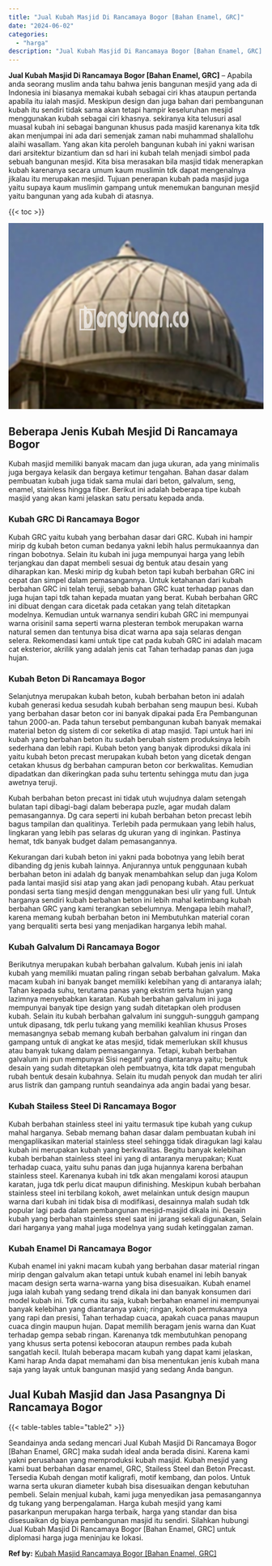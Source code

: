 ```yaml
---
title: "Jual Kubah Masjid Di Rancamaya Bogor [Bahan Enamel, GRC]"
date: "2024-06-02"
categories: 
  - "harga"
description: "Jual Kubah Masjid Di Rancamaya Bogor [Bahan Enamel, GRC]. Seandainya anda sedang mencari Jual Kubah Masjid Di Rancamaya Bogor [Bahan Enamel, GRC] maka suda..."
---
```


**Jual Kubah Masjid Di Rancamaya Bogor \[Bahan Enamel, GRC\]** – Apabila anda seorang muslim anda tahu bahwa jenis bangunan mesjid yang ada di Indonesia ini biasanya memakai kubah sebagai ciri khas ataupun pertanda apabila itu ialah masjid. Meskipun design dan juga bahan dari pembangunan kubah itu sendiri tidak sama akan tetapi hampir keseluruhan mesjid menggunakan kubah sebagai ciri khasnya. sekiranya kita telusuri asal muasal kubah ini sebagai bangunan khusus pada masjid karenanya kita tdk akan menjumpai ini ada dari semenjak zaman nabi muhammad shalallohu alaihi wasallam. Yang akan kita peroleh bangunan kubah ini yakni warisan dari arsitektur bizantium dan sd hari ini kubah telah menjadi simbol pada sebuah bangunan mesjid. Kita bisa merasakan bila masjid tidak menerapkan kubah karenanya secara umum kaum muslimin tdk dapat mengenalnya jikalau itu merupakan mesjid. Tujuan penerapan kubah pada masjid juga yaitu supaya kaum muslimin gampang untuk menemukan bangunan mesjid yaitu bangunan yang ada kubah di atasnya.

{{< toc >}}

![Jual Kubah Masjid Di Rancamaya Bogor [Bahan Enamel, GRC]](/images/jual-kubah-masjid-16.png)

## Beberapa Jenis Kubah Mesjid Di Rancamaya Bogor

Kubah masjid memiliki banyak macam dan juga ukuran, ada yang minimalis juga bergaya kelasik dan bergaya ketimur tengahan. Bahan dasar dalam pembuatan kubah juga tidak sama mulai dari beton, galvalum, seng, enamel, stainless hingga fiber. Berikut ini adalah beberapa tipe kubah masjid yang akan kami jelaskan satu persatu kepada anda.

### Kubah GRC Di Rancamaya Bogor

Kubah GRC yaitu kubah yang berbahan dasar dari GRC. Kubah ini hampir mirip dg kubah beton cuman bedanya yakni lebih halus permukaannya dan ringan bobotnya. Selain itu kubah ini juga mempunyai harga yang lebih terjangkau dan dapat membeli sesuai dg bentuk atau desain yang diharapkan kan. Meski mirip dg kubah beton tapi kubah berbahan GRC ini cepat dan simpel dalam pemasangannya. Untuk ketahanan dari kubah berbahan GRC ini telah teruji, sebab bahan GRC kuat terhadap panas dan juga hujan tapi tdk tahan kepada muatan yang berat. Kubah berbahan GRC ini dibuat dengan cara dicetak pada cetakan yang telah ditetapkan modelnya. Kemudian untuk warnanya sendiri kubah GRC ini mempunyai warna orisinil sama seperti warna plesteran tembok merupakan warna natural semen dan tentunya bisa dicat warna apa saja selaras dengan selera. Rekomendasi kami untuk tipe cat pada kubah GRC ini adalah macam cat eksterior, akrilik yang adalah jenis cat Tahan terhadap panas dan juga hujan.

### Kubah Beton Di Rancamaya Bogor

Selanjutnya merupakan kubah beton, kubah berbahan beton ini adalah kubah generasi kedua sesudah kubah berbahan seng maupun besi. Kubah yang berbahan dasar beton cor ini banyak dipakai pada Era Pembangunan tahun 2000-an. Pada tahun tersebut pembangunan kubah banyak memakai material beton dg sistem di cor seketika di atap masjid. Tapi untuk hari ini kubah yang berbahan beton itu sudah berubah sistem produksinya lebih sederhana dan lebih rapi. Kubah beton yang banyak diproduksi dikala ini yaitu kubah beton precast merupakan kubah beton yang dicetak dengan cetakan khusus dg berbahan campuran beton cor berkwalitas. Kemudian dipadatkan dan dikeringkan pada suhu tertentu sehingga mutu dan juga awetnya teruji.

Kubah berbahan beton precast ini tidak utuh wujudnya dalam setengah bulatan tapi dibagi-bagi dalam beberapa puzle, agar mudah dalam pemasangannya. Dg cara seperti ini kubah berbahan beton precast lebih bagus tampilan dan qualitinya. Terlebih pada permukaan yang lebih halus, lingkaran yang lebih pas selaras dg ukuran yang di inginkan. Pastinya hemat, tdk banyak budget dalam pemasangannya.

Kekurangan dari kubah beton ini yakni pada bobotnya yang lebih berat dibanding dg jenis kubah lainnya. Anjurannya untuk penggunaan kubah berbahan beton ini adalah dg banyak menambahkan selup dan juga Kolom pada lantai masjid sisi atap yang akan jadi penopang kubah. Atau perkuat pondasi serta tiang mesjid dengan menggunakan besi ulir yang full. Untuk harganya sendiri kubah berbahan beton ini lebih mahal ketimbang kubah berbahan GRC yang kami terangkan sebelumnya. Mengapa lebih mahal?, karena memang kubah berbahan beton ini Membutuhkan material coran yang berqualiti serta besi yang menjadikan harganya lebih mahal.

### Kubah Galvalum Di Rancamaya Bogor

Berikutnya merupakan kubah berbahan galvalum. Kubah jenis ini ialah kubah yang memiliki muatan paling ringan sebab berbahan galvalum. Maka macam kubah ini banyak banget memiliki kelebihan yang di antaranya ialah; Tahan kepada suhu, terutama panas yang ekstrim serta hujan yang lazimnya menyebabkan karatan. Kubah berbahan galvalum ini juga mempunyai banyak tipe design yang sudah ditetapkan oleh produsen kubah. Selain itu kubah berbahan galvalum ini sungguh-sungguh gampang untuk dipasang, tdk perlu tukang yang memiliki keahlian khusus Proses memasangnya sebab memang kubah berbahan galvalum ini ringan dan gampang untuk di angkat ke atas mesjid, tidak memerlukan skill khusus atau banyak tukang dalam pemasangannya. Tetapi, kubah berbahan galvalum ini pun mempunyai Sisi negatif yang diantaranya yaitu; bentuk desain yang sudah ditetapkan oleh pembuatnya, kita tdk dapat mengubah rubah bentuk desain kubahnya. Selain itu mudah penyok dan mudah ter aliri arus listrik dan gampang runtuh seandainya ada angin badai yang besar.

### Kubah Stailess Steel Di Rancamaya Bogor

Kubah berbahan stainless steel ini yaitu termasuk tipe kubah yang cukup mahal harganya. Sebab memang bahan dasar dalam pembuatan kubah ini mengaplikasikan material stainless steel sehingga tidak diragukan lagi kalau kubah ini merupakan kubah yang berkwalitas. Begitu banyak kelebihan kubah berbahan stainless steel ini yang di antaranya merupakan; Kuat terhadap cuaca, yaitu suhu panas dan juga hujannya karena berbahan stainless steel. Karenanya kubah ini tdk akan mengalami korosi ataupun karatan, juga tdk perlu dicat maupun difinishing. Meskipun kubah berbahan stainless steel ini terbilang kokoh, awet melainkan untuk design maupun warna dari kubah ini tidak bisa di modifikasi, desainnya malah sudah tdk popular lagi pada dalam pembangunan mesjid-masjid dikala ini. Desain kubah yang berbahan stainless steel saat ini jarang sekali digunakan, Selain dari harganya yang mahal juga modelnya yang sudah ketinggalan zaman.

### Kubah Enamel Di Rancamaya Bogor

Kubah enamel ini yakni macam kubah yang berbahan dasar material ringan mirip dengan galvalum akan tetapi untuk kubah enamel ini lebih banyak macam design serta warna-warna yang bisa disesuaikan. Kubah enamel juga ialah kubah yang sedang trend dikala ini dan banyak konsumen dari model kubah ini. Tdk cuma itu saja, kubah berbahan enamel ini mempunyai banyak kelebihan yang diantaranya yakni; ringan, kokoh permukaannya yang rapi dan presisi, Tahan terhadap cuaca, apakah cuaca panas maupun cuaca dingin maupun hujan. Dapat memilih beragam jenis warna dan Kuat terhadap gempa sebab ringan. Karenanya tdk membutuhkan penopang yang khusus serta potensi kebocoran ataupun rembes pada kubah sangatlah kecil. Itulah beberapa macam kubah yang dapat kami jelaskan, Kami harap Anda dapat memahami dan bisa menentukan jenis kubah mana saja yang layak untuk bangunan masjid yang sedang Anda bangun.

## Jual Kubah Masjid dan Jasa Pasangnya Di Rancamaya Bogor

{{< table-tables table="table2" >}}

Seandainya anda sedang mencari Jual Kubah Masjid Di Rancamaya Bogor \[Bahan Enamel, GRC\] maka sudah ideal anda berada disini. Karena kami yakni perusahaan yang memproduksi kubah masjid. Kubah mesjid yang kami buat berbahan dasar enamel, GRC, Stailess Steel dan Beton Precast. Tersedia Kubah dengan motif kaligrafi, motif kembang, dan polos. Untuk warna serta ukuran diameter kubah bisa disesuaikan dengan kebutuhan pembeli. Selain menjual kubah, kami juga menyedikan jasa pemasangannya dg tukang yang berpengalaman. Harga kubah mesjid yang kami pasarkanpun merupakan harga terbaik, harga yang standar dan bisa disesuaikan dg biaya pembangunan masjid itu sendiri. Silahkan hubungi Jual Kubah Masjid Di Rancamaya Bogor \[Bahan Enamel, GRC\] untuk diplomasi harga juga meninjau ke lokasi.

**Ref by:** [Kubah Masjid Rancamaya Bogor [Bahan Enamel, GRC]](https://id.wikipedia.org/wiki/Kubah)
